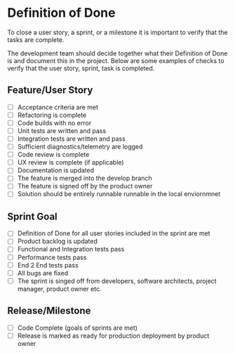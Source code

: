 # Definition of Done

To close a user story, a sprint, or a milestone it is important to verify that the tasks are complete.

The development team should decide together what their Definition of Done is and document this in the project. Below are some examples of checks to verify that the user story, sprint, task is completed.

## Feature/User Story

- [ ] Acceptance criteria are met
- [ ] Refactoring is complete
- [ ] Code builds with no error
- [ ] Unit tests are written and pass
- [ ] Integration tests are written and pass
- [ ] Sufficient diagnostics/telemetry are logged
- [ ] Code review is complete
- [ ] UX review is complete (if applicable)
- [ ] Documentation is updated
- [ ] The feature is merged into the develop branch
- [ ] The feature is signed off by the product owner
- [ ] Solution should be entirely runnable runnable in the local enviornmnet 

## Sprint Goal

- [ ] Definition of Done for all user stories included in the sprint are met
- [ ] Product backlog is updated
- [ ] Functional and Integration tests pass
- [ ] Performance tests pass
- [ ] End 2 End tests pass
- [ ] All bugs are fixed
- [ ] The sprint is singed off from developers, software architects, project manager, product owner etc.

## Release/Milestone

- [ ] Code Complete (goals of sprints are met)
- [ ] Release is marked as ready for production deployment by product owner
